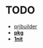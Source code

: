 # TODO

 - [prjbuilder](./prjbuilder/TODO.md)
 - [__pkg__](./__pkg__/TODO.md)
 - [__1nit__](./__1nit/TODO.md)